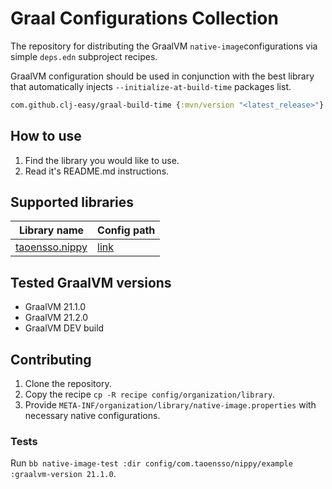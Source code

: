 # Graal Configurations Collection

The repository for distributing the GraalVM `native-image`configurations via simple `deps.edn` subproject recipes.

GraalVM configuration should be used in conjunction with the best library that automatically injects `--initialize-at-build-time` packages list.

``` clojure
com.github.clj-easy/graal-build-time {:mvn/version "<latest_release>"}
```

## How to use

   1. Find the library you would like to use.
   2. Read it's README.md instructions.

## Supported libraries

  | Library name                                           | Config path                         |
  |--------------------------------------------------------|-------------------------------------|
  | [taoensso.nippy](https://github.com/ptaoussanis/nippy) | [link](./config/com.taoensso/nippy) |

## Tested GraalVM versions

   - GraalVM 21.1.0
   - GraalVM 21.2.0
   - GraalVM DEV build

## Contributing

1. Clone the repository.
2. Copy the recipe `cp -R recipe config/organization/library`.
3. Provide `META-INF/organization/library/native-image.properties` with necessary native configurations.

### Tests

Run `bb native-image-test :dir config/com.taoensso/nippy/example :graalvm-version 21.1.0`.
